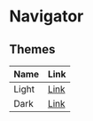 # Navigator

## Themes
| Name  | Link                                                                                                |
|-------|-----------------------------------------------------------------------------------------------------|
| Light | [Link](https://www.realtimecolors.com/?colors=000000-f5f5f5-bfbfbf-d28484-f5d000&fonts=Inter-Inter) |
| Dark  | [Link](https://www.realtimecolors.com/?colors=ffffff-0a0a0a-404040-7b2d2d-ffda0a&fonts=Inter-Inter) |
